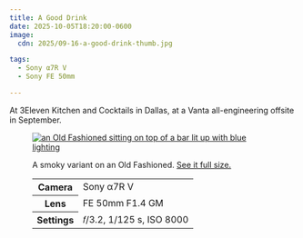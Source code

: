 ```yaml
---
title: A Good Drink
date: 2025-10-05T18:20:00-0600
image:
  cdn: 2025/09-16-a-good-drink-thumb.jpg

tags:
  - Sony α7R V
  - Sony FE 50mm

---
```


At 3Eleven Kitchen and Cocktails in Dallas, at a Vanta all-engineering offsite in September.

<figure>
<a href="https://cdn.chriskrycho.com/images/2025/09-16-a-good-drink.jpg"><img src="https://cdn.chriskrycho.com/images/2025/09-16-a-good-drink-thumb.jpg" alt="an Old Fashioned sitting on top of a bar lit up with blue lighting" /></a>
<figcaption>
<p>A smoky variant on an Old Fashioned. <a href="https://cdn.chriskrycho.com/images/2025/09-16-a-good-drink.jpg">See it full size.</a></p>
<table>
<tr><th scope="row">Camera</th><td>Sony α7R V</td></tr>
<tr><th scope="row">Lens</th><td>FE 50mm F1.4 GM</td></tr>
<tr><th scope="row">Settings</th><td>𝑓/3.2, 1/125 s, <span class="smcp">ISO</span> 8000</td></tr>
</table>
</figcaption>
</figure>
